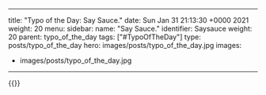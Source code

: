 
---
title: "Typo of the Day: Say Sauce."
date: Sun Jan 31 21:13:30 +0000 2021
weight: 20
menu:
  sidebar:
    name: "Say Sauce."
    identifier: Saysauce
    weight: 20
    parent: typo_of_the_day
tags: ["#TypoOfTheDay"]
type: posts/typo_of_the_day
hero: images/posts/typo_of_the_day.jpg
images:
- images/posts/typo_of_the_day.jpg
---


{{<tweet user="mariatta" id="1355987597378658304">}}

